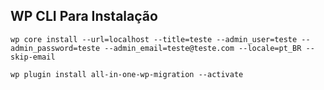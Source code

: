 ## WP CLI Para Instalação

`wp core install --url=localhost --title=teste --admin_user=teste --admin_password=teste --admin_email=teste@teste.com --locale=pt_BR --skip-email`

`wp plugin install all-in-one-wp-migration --activate`